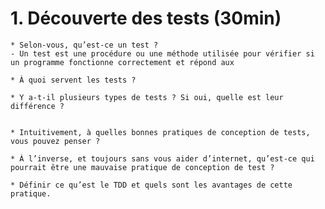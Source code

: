 # 1. Découverte des tests (30min)


    * Selon-vous, qu’est-ce un test ?
    - Un test est une procédure ou une méthode utilisée pour vérifier si un programme fonctionne correctement et répond aux

    * À quoi servent les tests ?

    * Y a-t-il plusieurs types de tests ? Si oui, quelle est leur différence ?


    * Intuitivement, à quelles bonnes pratiques de conception de tests, vous pouvez penser ?

    * À l’inverse, et toujours sans vous aider d’internet, qu’est-ce qui pourrait être une mauvaise pratique de conception de test ?

    * Définir ce qu’est le TDD et quels sont les avantages de cette pratique.


